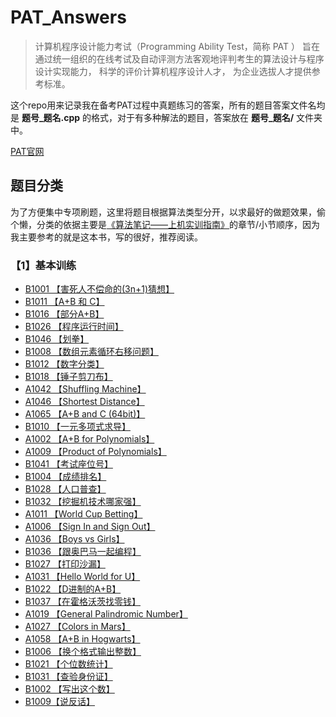 # PAT_Answers
> 计算机程序设计能力考试（Programming Ability Test，简称 PAT ） 旨在通过统一组织的在线考试及自动评测方法客观地评判考生的算法设计与程序设计实现能力， 科学的评价计算机程序设计人才， 为企业选拔人才提供参考标准。

这个repo用来记录我在备考PAT过程中真题练习的答案，所有的题目答案文件名均是 **题号_题名.cpp** 的格式，对于有多种解法的题目，答案放在 **题号_题名/** 文件夹中。

[PAT官网](https://www.patest.cn/)

## 题目分类

为了方便集中专项刷题，这里将题目根据算法类型分开，以求最好的做题效果，偷个懒，分类的依据主要是[《算法笔记——上机实训指南》](https://book.douban.com/subject/30162908/)的章节/小节顺序，因为我主要参考的就是这本书，写的很好，推荐阅读。

### 【1】基本训练

- [B1001 【害死人不偿命的(3n+1)猜想】](./PAT_LevelB/1001_3n+1.cpp)
- [B1011 【A+B 和 C】](PAT_LevelB/1011_A+B和C.cpp)
- [B1016 【部分A+B】](PAT_LevelB/1016_部分A+B.cpp)
- [B1026 【程序运行时间】](PAT_LevelB/1026_程序运行时间.cpp)
- [B1046 【划拳】](PAT_LevelB/1046_划拳.cpp)
- [B1008 【数组元素循环右移问题】](PAT_LevelB/1008_数组元素循环右移问题.cpp)
- [B1012 【数字分类】](PAT_LevelB/1012_数字分类.cpp)
- [B1018 【锤子剪刀布】](PAT_LevelB/1018_锤子剪刀布.cpp)
- [A1042 【Shuffling Machine】](PAT_LevelA/1042_Shuffling_Machine.cpp)
- [A1046 【Shortest Distance】](PAT_LevelA/1046_Shortest_Distance.cpp)
- [A1065 【A+B and C (64bit)】](PAT_LevelA/1065_A+B_and_C_(64bit).cpp)
- [B1010 【一元多项式求导】](PAT_LevelB/1010_一元多项式求导.cpp)
- [A1002 【A+B for Polynomials】](PAT_LevelA/1002_A+B_for_Polynomials.cpp)
- [A1009 【Product of Polynomials】](PAT_LevelA/1009_Product_of_Polynomials.cpp)
- [B1041 【考试座位号】](PAT_LevelB/1041_考试座位号.cpp)
- [B1004 【成绩排名】](PAT_LevelB/1004_成绩排名.cpp)
- [B1028 【人口普查】](PAT_LevelB/1028_人口普查.cpp)
- [B1032 【挖掘机技术哪家强】](PAT_LevelB/1032_挖掘机技术哪家强.cpp)
- [A1011 【World Cup Betting】](PAT_LevelA/1011_World_Cup_Betting.cpp)
- [A1006 【Sign In and Sign Out】](PAT_LevelA/1006_Sign_In_and_Sign_Out.cpp)
- [A1036 【Boys vs Girls】](PAT_LevelA/1036_Boys_vs_Girls.cpp)
- [B1036 【跟奥巴马一起编程】](PAT_LevelB/1036_跟奥巴马一起编程.cpp)
- [B1027 【打印沙漏】](PAT_LevelB/1027_打印沙漏.cpp)
- [A1031 【Hello World for U】](PAT_LevelA/1031_Hello_World_for_U.cpp)
- [B1022 【D进制的A+B】](PAT_LevelB/1022_D进制的A+B.cpp)
- [B1037 【在霍格沃茨找零钱】](PAT_LevelB/1037_在霍格沃茨找零钱.cpp)
- [A1019 【General Palindromic Number】](PAT_LevelA/1019_General_Palindromic_Number.cpp)
- [A1027 【Colors in Mars】](PAT_LevelA/1027_Colors_in_Mars.cpp)
- [A1058 【A+B in Hogwarts】](PAT_LevelA/1058_A+B_in_Hogwarts.cpp)
- [B1006 【换个格式输出整数】](PAT_LevelB/1006_换个格式输出整数.cpp)
- [B1021 【个位数统计】](PAT_LevelB/1021_个位数统计.cpp)
- [B1031 【查验身份证】](PAT_LevelB/1031_查验身份证.cpp)
- [B1002 【写出这个数】](PAT_LevelB/1002_写出这个数.cpp)
- [B1009【说反话】](PAT_LevelB/1009_说反话.py)